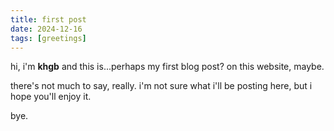 ```yaml
---
title: first post
date: 2024-12-16
tags: [greetings]
---
```


hi, i'm **khgb** and this is...perhaps my first blog post? on this website, maybe.

there's not much to say, really. i'm not sure what i'll be posting here, but i hope you'll enjoy it.

bye.